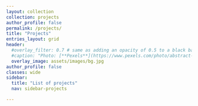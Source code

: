 ```yaml
---
layout: collection
collection: projects
author_profile: false
permalink: /projects/
title: "Projects"
entries_layout: grid
header:
  #overlay_filter: 0.7 # same as adding an opacity of 0.5 to a black background
  #caption: "Photo: [**Pexels**](https://www.pexels.com/photo/abstract-art-blur-bright-373543/)"
  overlay_image: assets/images/bg.jpg
author_profile: false
classes: wide
sidebar:
  title: "List of projects"
  nav: sidebar-projects

---
```


